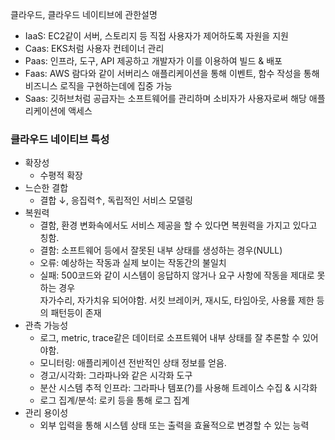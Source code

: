 클라우드, 클라우드 네이티브에 관한설명

- IaaS: EC2같이 서버, 스토리지 등 직접 사용자가 제어하도록 자원을 지원
- Caas: EKS처럼 사용자 컨테이너 관리
- Paas: 인프라, 도구, API 제공하고 개발자가 이를 이용하여 빌드 & 배포
- Faas: AWS 람다와 같이 서버리스 애플리케이션을 통해 이벤트, 함수 작성을 통해 비즈니스 로직을 구현하는데에 집중 가능
- Saas: 깃허브처럼 공급자는 소프트웨어를 관리하며 소비자가 사용자로써 해당 애플리케이션에 액세스

### 클라우드 네이티브 특성
- 확장성
    - 수평적 확장
- 느슨한 결합
    - 결합 ↓, 응집력↑, 독립적인 서비스 모델링
- 복원력
    - 결함, 환경 변화속에서도 서비스 제공을 할 수 있다면 복원력을 가지고 있다고 칭함.
    - 결함: 소프트웨어 등에서 잘못된 내부 상태를 생성하는 경우(NULL)
    - 오류: 예상하는 작동과 실제 보이는 작동간의 불일치
    - 실패: 500코드와 같이 시스템이 응답하지 않거나 요구 사항에 작동을 제대로 못하는 경우  
    자가수리, 자가치유 되어야함. 서킷 브레이커, 재시도, 타임아웃, 사용률 제한 등의 패턴등이 존재
- 관측 가능성
    - 로그, metric, trace같은 데이터로 소프트웨어 내부 상태를 잘 추론할 수 있어야함.
    - 모니터링: 애플리케이션 전반적인 상태 정보를 얻음.
    - 경고/시각화: 그라파나와 같은 시각화 도구
    - 분산 시스템 추적 인프라: 그라파나 템포(?)를 사용해 트레이스 수집 & 시각화
    - 로그 집계/분석: 로키 등을 통해 로그 집계
- 관리 용이성
    - 외부 입력을 통해 시스템 상태 또는 출력을 효율적으로 변경할 수 있는 능력
    